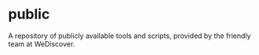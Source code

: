 # public
A repository of publicly available tools and scripts, provided by the friendly team at WeDiscover.
